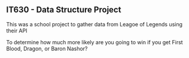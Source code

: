 ## IT630 - Data Structure Project


This was a school project to gather data from Leagoe of Legends using their API

To determine how much more likely are you going to win if you get First Blood, Dragon, or Baron Nashor?
